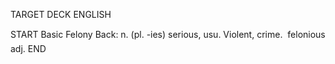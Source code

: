 TARGET DECK
ENGLISH

START
Basic
Felony
Back: n. (pl. -ies) serious, usu. Violent, crime.  felonious adj.
END
